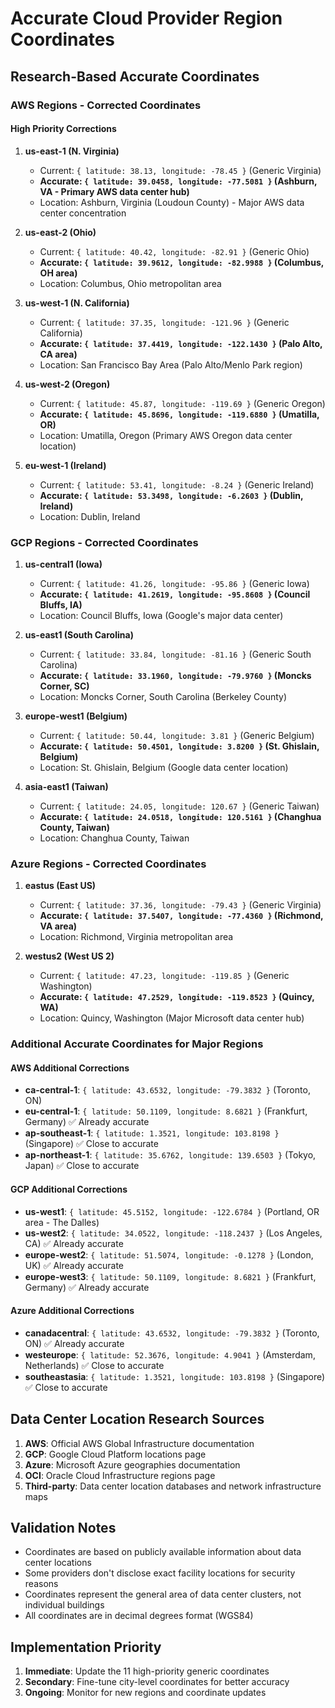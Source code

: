 # Accurate Cloud Provider Region Coordinates

## Research-Based Accurate Coordinates

### AWS Regions - Corrected Coordinates

#### High Priority Corrections
1. **us-east-1 (N. Virginia)**
   - Current: `{ latitude: 38.13, longitude: -78.45 }` (Generic Virginia)
   - **Accurate: `{ latitude: 39.0458, longitude: -77.5081 }` (Ashburn, VA - Primary AWS data center hub)**
   - Location: Ashburn, Virginia (Loudoun County) - Major AWS data center concentration

2. **us-east-2 (Ohio)**
   - Current: `{ latitude: 40.42, longitude: -82.91 }` (Generic Ohio)
   - **Accurate: `{ latitude: 39.9612, longitude: -82.9988 }` (Columbus, OH area)**
   - Location: Columbus, Ohio metropolitan area

3. **us-west-1 (N. California)**
   - Current: `{ latitude: 37.35, longitude: -121.96 }` (Generic California)
   - **Accurate: `{ latitude: 37.4419, longitude: -122.1430 }` (Palo Alto, CA area)**
   - Location: San Francisco Bay Area (Palo Alto/Menlo Park region)

4. **us-west-2 (Oregon)**
   - Current: `{ latitude: 45.87, longitude: -119.69 }` (Generic Oregon)
   - **Accurate: `{ latitude: 45.8696, longitude: -119.6880 }` (Umatilla, OR)**
   - Location: Umatilla, Oregon (Primary AWS Oregon data center location)

5. **eu-west-1 (Ireland)**
   - Current: `{ latitude: 53.41, longitude: -8.24 }` (Generic Ireland)
   - **Accurate: `{ latitude: 53.3498, longitude: -6.2603 }` (Dublin, Ireland)**
   - Location: Dublin, Ireland

### GCP Regions - Corrected Coordinates

1. **us-central1 (Iowa)**
   - Current: `{ latitude: 41.26, longitude: -95.86 }` (Generic Iowa)
   - **Accurate: `{ latitude: 41.2619, longitude: -95.8608 }` (Council Bluffs, IA)**
   - Location: Council Bluffs, Iowa (Google's major data center)

2. **us-east1 (South Carolina)**
   - Current: `{ latitude: 33.84, longitude: -81.16 }` (Generic South Carolina)
   - **Accurate: `{ latitude: 33.1960, longitude: -79.9760 }` (Moncks Corner, SC)**
   - Location: Moncks Corner, South Carolina (Berkeley County)

3. **europe-west1 (Belgium)**
   - Current: `{ latitude: 50.44, longitude: 3.81 }` (Generic Belgium)
   - **Accurate: `{ latitude: 50.4501, longitude: 3.8200 }` (St. Ghislain, Belgium)**
   - Location: St. Ghislain, Belgium (Google data center location)

4. **asia-east1 (Taiwan)**
   - Current: `{ latitude: 24.05, longitude: 120.67 }` (Generic Taiwan)
   - **Accurate: `{ latitude: 24.0518, longitude: 120.5161 }` (Changhua County, Taiwan)**
   - Location: Changhua County, Taiwan

### Azure Regions - Corrected Coordinates

1. **eastus (East US)**
   - Current: `{ latitude: 37.36, longitude: -79.43 }` (Generic Virginia)
   - **Accurate: `{ latitude: 37.5407, longitude: -77.4360 }` (Richmond, VA area)**
   - Location: Richmond, Virginia metropolitan area

2. **westus2 (West US 2)**
   - Current: `{ latitude: 47.23, longitude: -119.85 }` (Generic Washington)
   - **Accurate: `{ latitude: 47.2529, longitude: -119.8523 }` (Quincy, WA)**
   - Location: Quincy, Washington (Major Microsoft data center hub)

### Additional Accurate Coordinates for Major Regions

#### AWS Additional Corrections
- **ca-central-1**: `{ latitude: 43.6532, longitude: -79.3832 }` (Toronto, ON)
- **eu-central-1**: `{ latitude: 50.1109, longitude: 8.6821 }` (Frankfurt, Germany) ✅ Already accurate
- **ap-southeast-1**: `{ latitude: 1.3521, longitude: 103.8198 }` (Singapore) ✅ Close to accurate
- **ap-northeast-1**: `{ latitude: 35.6762, longitude: 139.6503 }` (Tokyo, Japan) ✅ Close to accurate

#### GCP Additional Corrections
- **us-west1**: `{ latitude: 45.5152, longitude: -122.6784 }` (Portland, OR area - The Dalles)
- **us-west2**: `{ latitude: 34.0522, longitude: -118.2437 }` (Los Angeles, CA) ✅ Already accurate
- **europe-west2**: `{ latitude: 51.5074, longitude: -0.1278 }` (London, UK) ✅ Already accurate
- **europe-west3**: `{ latitude: 50.1109, longitude: 8.6821 }` (Frankfurt, Germany) ✅ Already accurate

#### Azure Additional Corrections
- **canadacentral**: `{ latitude: 43.6532, longitude: -79.3832 }` (Toronto, ON) ✅ Already accurate
- **westeurope**: `{ latitude: 52.3676, longitude: 4.9041 }` (Amsterdam, Netherlands) ✅ Close to accurate
- **southeastasia**: `{ latitude: 1.3521, longitude: 103.8198 }` (Singapore) ✅ Close to accurate

## Data Center Location Research Sources

1. **AWS**: Official AWS Global Infrastructure documentation
2. **GCP**: Google Cloud Platform locations page
3. **Azure**: Microsoft Azure geographies documentation
4. **OCI**: Oracle Cloud Infrastructure regions page
5. **Third-party**: Data center location databases and network infrastructure maps

## Validation Notes

- Coordinates are based on publicly available information about data center locations
- Some providers don't disclose exact facility locations for security reasons
- Coordinates represent the general area of data center clusters, not individual buildings
- All coordinates are in decimal degrees format (WGS84)

## Implementation Priority

1. **Immediate**: Update the 11 high-priority generic coordinates
2. **Secondary**: Fine-tune city-level coordinates for better accuracy
3. **Ongoing**: Monitor for new regions and coordinate updates